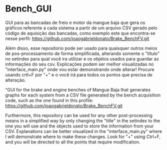 # Bench_GUI

GUI para as bancadas de freio e motor da mangue baja que gera os gráficos referente a cada sistema a partir de um arquivo CSV 
gerado pelo código de aquisição das bancadas, como exemplo este que encontra-se nesse perfil: https://github.com/joaogabrieldonato/Brake_BenchFV.git

Além disso, esse repositorio pode ser usado para quaisquer outros meios de pos-processamento de forma simplificada, alterando somente o "titulo" no setindex para qual você ira utilizar e os objetos usados para guardar as informações do seu csv. Explicações podem ser 
melhor visualizadas no "interface_main.py" onde vou estar demonstrando onde alterar! Procure usando crtl+F por "+" e o você irá
para todos os pontos que precisa de alteração.

"GUI for the brake and engine benches of Mangue Baja that generates graphs for each system from a CSV 
file generated by the bench acquisition code, such as the one found in this profile: https://github.com/joaogabrieldonato/Brake_BenchFV.git

Furthermore, this repository can be used for any other post-processing means in a simplified way by only changing the "title" in the setindex to the one you will use and the objects used to store the information from your CSV. Explanations can be better visualized in the "interface_main.py" where I will demonstrate where to make these changes. Look for "+" using Ctrl+F, and you will be directed to all the points that require modification.